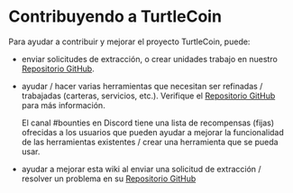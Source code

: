 
# Contribuyendo a TurtleCoin

Para ayudar a contribuir y mejorar el proyecto TurtleCoin, puede:

* enviar solicitudes de extracción, o crear unidades trabajo en nuestro [Repositorio GitHub](https://github.com/turtlecoin/turtlecoin).

* ayudar / hacer varias herramientas que necesitan ser refinadas / trabajadas (carteras, servicios, etc.). Verifique el [Repositorio GitHub](https://github.com/turtlecoin/turtlecoin) para más información.

  El canal #bounties en Discord tiene una lista de recompensas (fijas) ofrecidas a los usuarios que pueden ayudar a mejorar la funcionalidad de las herramientas existentes / crear una herramienta que se pueda usar.

* ayudar a mejorar esta wiki al enviar una solicitud de extracción / resolver un problema en su [Repositorio GitHub](https://github.com/turtlecoin/sajodocs)
